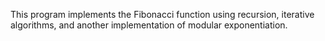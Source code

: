 This program implements the Fibonacci function using recursion, iterative algorithms, and another implementation of modular exponentiation.
